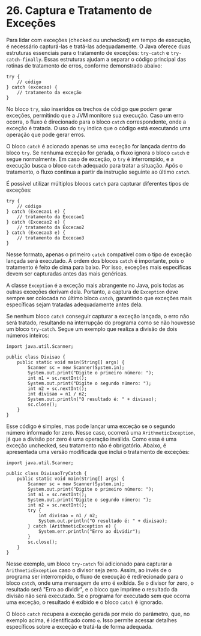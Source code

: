 # 26. Captura e Tratamento de Exceções

Para lidar com exceções (checked ou unchecked) em tempo de execução, é necessário capturá-las e tratá-las adequadamente. O Java oferece duas estruturas essenciais para o tratamento de exceções: `try-catch` e `try-catch-finally`. Essas estruturas ajudam a separar o código principal das rotinas de tratamento de erros, conforme demonstrado abaixo:

```
try {
    // código
} catch (excecao) {
    // tratamento da exceção
}
```

No bloco `try`, são inseridos os trechos de código que podem gerar exceções, permitindo que a JVM monitore sua execução. Caso um erro ocorra, o fluxo é direcionado para o bloco `catch` correspondente, onde a exceção é tratada. O uso do `try` indica que o código está executando uma operação que pode gerar erros.

O bloco `catch` é acionado apenas se uma exceção for lançada dentro do bloco `try`. Se nenhuma exceção for gerada, o fluxo ignora o bloco `catch` e segue normalmente. Em caso de exceção, o `try` é interrompido, e a execução busca o bloco `catch` adequado para tratar a situação. Após o tratamento, o fluxo continua a partir da instrução seguinte ao último `catch`.

É possível utilizar múltiplos blocos `catch` para capturar diferentes tipos de exceções:

```
try {
    // código
} catch (Excecao1 e) {
    // tratamento da Excecao1
} catch (Excecao2 e) {
    // tratamento da Excecao2
} catch (Excecao3 e) {
    // tratamento da Excecao3
}
```

Nesse formato, apenas o primeiro `catch` compatível com o tipo de exceção lançada será executado. A ordem dos blocos `catch` é importante, pois o tratamento é feito de cima para baixo. Por isso, exceções mais específicas devem ser capturadas antes das mais genéricas.

A classe `Exception` é a exceção mais abrangente no Java, pois todas as outras exceções derivam dela. Portanto, a captura de `Exception` deve sempre ser colocada no último bloco `catch`, garantindo que exceções mais específicas sejam tratadas adequadamente antes dela.

Se nenhum bloco `catch` conseguir capturar a exceção lançada, o erro não será tratado, resultando na interrupção do programa como se não houvesse um bloco `try-catch`. Segue um exemplo que realiza a divisão de dois números inteiros:

```
import java.util.Scanner;

public class Divisao {
    public static void main(String[] args) {
        Scanner sc = new Scanner(System.in);
        System.out.print("Digite o primeiro número: ");
        int n1 = sc.nextInt();
        System.out.print("Digite o segundo número: ");
        int n2 = sc.nextInt();
        int divisao = n1 / n2;
        System.out.println("O resultado é: " + divisao);
        sc.close();
    }
}
```

Esse código é simples, mas pode lançar uma exceção se o segundo número informado for zero. Nesse caso, ocorrerá uma `ArithmeticException`, já que a divisão por zero é uma operação inválida. Como essa é uma exceção unchecked, seu tratamento não é obrigatório. Abaixo, é apresentada uma versão modificada que inclui o tratamento de exceções:

```
import java.util.Scanner;

public class DivisaoTryCatch {
    public static void main(String[] args) {
        Scanner sc = new Scanner(System.in);
        System.out.print("Digite o primeiro número: ");
        int n1 = sc.nextInt();
        System.out.print("Digite o segundo número: ");
        int n2 = sc.nextInt();
        try {
            int divisao = n1 / n2;
            System.out.println("O resultado é: " + divisao);
        } catch (ArithmeticException e) {
            System.err.println("Erro ao dividir");
        }
        sc.close();
    }
}
```

Nesse exemplo, um bloco `try-catch` foi adicionado para capturar a `ArithmeticException` caso o divisor seja zero. Assim, ao invés de o programa ser interrompido, o fluxo de execução é redirecionado para o bloco `catch`, onde uma mensagem de erro é exibida. Se o divisor for zero, o resultado será "Erro ao dividir", e o bloco que imprime o resultado da divisão não será executado. Se o programa for executado sem que ocorra uma exceção, o resultado é exibido e o bloco `catch` é ignorado.

O bloco `catch` recupera a exceção gerada por meio do parâmetro, que, no exemplo acima, é identificado como `e`. Isso permite acessar detalhes específicos sobre a exceção e tratá-la de forma adequada.